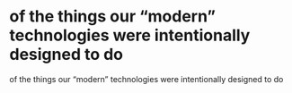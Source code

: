 # of the things our “modern” technologies were intentionally designed to do

of the things our “modern” technologies were intentionally designed to do